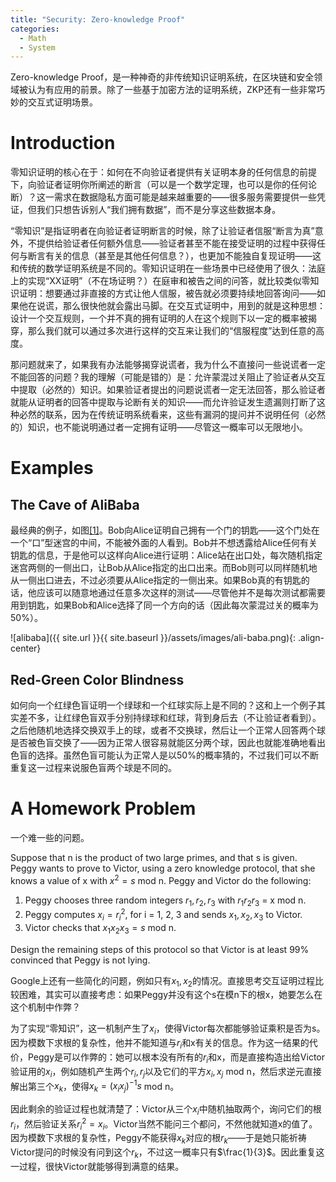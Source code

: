 ```yaml
---
title: "Security: Zero-knowledge Proof"
categories:
  - Math
  - System
---
```


Zero-knowledge Proof，是一种神奇的非传统知识证明系统，在区块链和安全领域被认为有应用的前景。除了一些基于加密方法的证明系统，ZKP还有一些非常巧妙的交互式证明场景。

# Introduction

零知识证明的核心在于：如何在不向验证者提供有关证明本身的任何信息的前提下，向验证者证明你所阐述的断言（可以是一个数学定理，也可以是你的任何论断）？这一需求在数据隐私方面可能是越来越重要的——很多服务需要提供一些凭证，但我们只想告诉别人“我们拥有数据”，而不是分享这些数据本身。

“零知识”是指证明者在向验证者证明断言的时候，除了让验证者信服“断言为真”意外，不提供给验证者任何额外信息——验证者甚至不能在接受证明的过程中获得任何与断言有关的信息（甚至是其他任何信息？），也更加不能独自复现证明——这和传统的数学证明系统是不同的。零知识证明在一些场景中已经使用了很久：法庭上的实现“XX证明”（不在场证明？）在庭审和被告之间的问答，就比较类似零知识证明：想要通过非直接的方式让他人信服，被告就必须要持续地回答询问——如果他在说谎，那么很快他就会露出马脚。在交互式证明中，用到的就是这种思想：设计一个交互规则，一个并不真的拥有证明的人在这个规则下以一定的概率被揭穿，那么我们就可以通过多次进行这样的交互来让我们的“信服程度”达到任意的高度。

那问题就来了，如果我有办法能够揭穿说谎者，我为什么不直接问一些说谎者一定不能回答的问题？我的理解（可能是错的）是：允许蒙混过关阻止了验证者从交互中提取（必然的）知识。如果验证者提出的问题说谎者一定无法回答，那么验证者就能从证明者的回答中提取与论断有关的知识——而允许验证发生遗漏则打断了这种必然的联系，因为在传统证明系统看来，这些有漏洞的提问并不说明任何（必然的）知识，也不能说明通过者一定拥有证明——尽管这一概率可以无限地小。

# Examples

## The Cave of AliBaba

最经典的例子，如图[[1]][(1)]。Bob向Alice证明自己拥有一个门的钥匙——这个门处在一个“口”型迷宫的中间，不能被外面的人看到。Bob并不想透露给Alice任何有关钥匙的信息，于是他可以这样向Alice进行证明：Alice站在出口处，每次随机指定迷宫两侧的一侧出口，让Bob从Alice指定的出口出来。而Bob则可以同样随机地从一侧出口进去，不过必须要从Alice指定的一侧出来。如果Bob真的有钥匙的话，他应该可以随意地通过任意多次这样的测试——尽管他并不是每次测试都需要用到钥匙，如果Bob和Alice选择了同一个方向的话（因此每次蒙混过关的概率为50%）。

![alibaba]({{ site.url }}{{ site.baseurl }}/assets/images/ali-baba.png){: .align-center}

## Red-Green Color Blindness

如何向一个红绿色盲证明一个绿球和一个红球实际上是不同的？这和上一个例子其实差不多，让红绿色盲双手分别持绿球和红球，背到身后去（不让验证者看到）。之后他随机地选择交换双手上的球，或者不交换球，然后让一个正常人回答两个球是否被色盲交换了——因为正常人很容易就能区分两个球，因此也就能准确地看出色盲的选择。虽然色盲可能认为正常人是以50%的概率猜的，不过我们可以不断重复这一过程来说服色盲两个球是不同的。

# A Homework Problem

一个难一些的问题。

Suppose that n is the product of two large primes, and that s is given. Peggy wants to prove to Victor, using a zero knowledge protocol, that she knows a value of x with $x^2 = s$ mod n. Peggy and Victor do the following:

1. Peggy chooses three random integers $r_1, r_2, r_3$ with $r_1r_2r_3$ = x mod n.
2. Peggy computes $x_i = r_i^2$, for i = 1, 2, 3 and sends $x_1, x_2, x_3$ to Victor.
3. Victor checks that $x_1x_2x_3 = s$ mod n.

Design the remaining steps of this protocol so that Victor is at least 99% convinced that Peggy is not lying.

Google上还有一些简化的问题，例如只有$x_1, x_2$的情况。直接思考交互证明过程比较困难，其实可以直接考虑：如果Peggy并没有这个s在模n下的根x，她要怎么在这个机制中作弊？

为了实现“零知识”，这一机制产生了$x_i$，使得Victor每次都能够验证乘积是否为s。因为模数下求根的复杂性，他并不能知道与$r_i$和x有关的信息。作为这一结果的代价，Peggy是可以作弊的：她可以根本没有所有的$r_i$和x，而是直接构造出给Victor验证用的$x_i$，例如随机产生两个$r_i, r_j$以及它们的平方$x_i, x_j$ mod n，然后求逆元直接解出第三个$x_k$，使得$x_k=(x_ix_j)^{-1}s$ mod n。

因此剩余的验证过程也就清楚了：Victor从三个$x_i$中随机抽取两个，询问它们的根$r_i$，然后验证关系$r_i^2 = x_i$。Victor当然不能问三个都问，不然他就知道x的值了。因为模数下求根的复杂性，Peggy不能获得$x_k$对应的根$r_k$——于是她只能祈祷Victor提问的时候没有问到这个$r_k$，不过这一概率只有$\frac{1}{3}$。因此重复这一过程，很快Victor就能够得到满意的结果。

[(1)]: https://www.bbva.com/en/zero-knowledge-proof-how-to-maintain-privacy-in-a-data-based-world/
